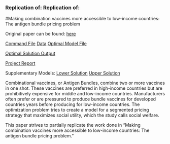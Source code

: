 

### Replication of: Replication of: 
#Making combination vaccines more accessible to low-income countries: The antigen bundle pricing problem

Original paper can be found: [here](http://www.sciencedirect.com/science/article/pii/S0305048311000569)

[Command File](https://github.com/pawelmb57/operations_research_work/blob/master/antigen_bundles/abp_cmd.cmd)<Enter>
[Data](https://github.com/pawelmb57/operations_research_work/blob/master/antigen_bundles/abp_dat.dat)
[Optimal Model File](https://github.com/pawelmb57/operations_research_work/blob/master/antigen_bundles/abp_mod_optimal.mod)

[Optimal Solution Output](https://github.com/pawelmb57/operations_research_work/blob/master/antigen_bundles/optimal_solutionOutput.pdf)

[Project Report](https://github.com/pawelmb57/operations_research_work/blob/master/antigen_bundles/opr624_writeup.docx)

Supplementary Models:
[Lower Solution](https://github.com/pawelmb57/operations_research_work/blob/master/antigen_bundles/abp_mod_lower.mod)
[Upper Solution](https://github.com/pawelmb57/operations_research_work/blob/master/antigen_bundles/abp_mod_upper.mod)

Combinational vaccines, or Antigen Bundles, combine two or more vaccines in one shot.  These vaccines are preferred in high-income countries but are prohibitively expensive for middle and low-income countries.  Manufacturers often prefer or are pressured to produce bundle vaccines for developed countries years before producing for low-income countries.  The optimization problem tries to create a model for a segmented pricing strategy that maximizes social utility, which the study calls social welfare.

This paper strives to partially replicate the work done in “Making combination vaccines more accessible to low-income countries: The antigen bundle pricing problem.”  
